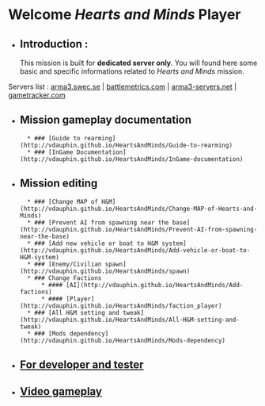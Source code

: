 # Welcome _Hearts and Minds_ Player

- ## Introduction :
  This mission is built for **dedicated server only**. You will found here some basic and specific informations related to _Hearts and Minds_ mission.

Servers list : [arma3.swec.se](https://arma3.swec.se/server/list?mquery=hearts+and+minds) | [battlemetrics.com](https://www.battlemetrics.com/servers/search?q=hearts+and+minds&game=arma3) | [arma3-servers.net](http://get-to-post.nickj.org/?https://arma3-servers.net/search/?keyword=hearts+and+minds) | [gametracker.com](https://www.gametracker.com/search/arma3/?query=hearts+and+minds)

- ## Mission gameplay documentation
      	* ### [Guide to rearming](http://vdauphin.github.io/HeartsAndMinds/Guide-to-rearming)
      	* ### [InGame Documentation](http://vdauphin.github.io/HeartsAndMinds/InGame-documentation)
- ## Mission editing
      	* ### [Change MAP of H&M](http://vdauphin.github.io/HeartsAndMinds/Change-MAP-of-Hearts-and-Minds)
      	* ### [Prevent AI from spawning near the base](http://vdauphin.github.io/HeartsAndMinds/Prevent-AI-from-spawning-near-the-base)
      	* ### [Add new vehicle or boat to H&M system](http://vdauphin.github.io/HeartsAndMinds/Add-vehicle-or-boat-to-H&M-system)
      	* ### [Enemy/Civilian spawn](http://vdauphin.github.io/HeartsAndMinds/spawn)
      	* ### Change Factions
      		* #### [AI](http://vdauphin.github.io/HeartsAndMinds/Add-factions)
      		* #### [Player](http://vdauphin.github.io/HeartsAndMinds/faction_player)
      	* ### [All H&M setting and tweak](http://vdauphin.github.io/HeartsAndMinds/All-H&M-setting-and-tweak)
      	* ### [Mods dependency](http://vdauphin.github.io/HeartsAndMinds/Mods-dependency)
- ## [For developer and tester](http://vdauphin.github.io/HeartsAndMinds/For-developer-and-tester)
- ## [Video gameplay](http://vdauphin.github.io/HeartsAndMinds/Video-gameplay)
